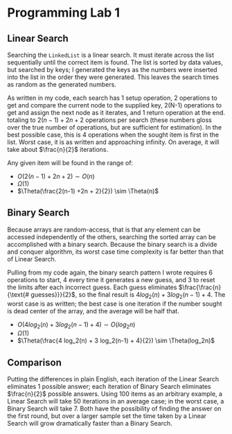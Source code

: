 # Programming Lab 1

## Linear Search

Searching the `LinkedList` is a linear search.  It must iterate across the list sequentially until the correct item is found.  The list is sorted by data values, but searched by keys; I generated the keys as the numbers were inserted into the list in the order they were generated.  This leaves the search times as random as the generated numbers.

As written in my code, each search has 1 setup operation, 2 operations to get and compare the current node to the supplied key, 2(N-1) operations to get and assign the next node as it iterates, and 1 return operation at the end.  totaling to $2(n-1) +2n + 2$ operations per search (these numbers gloss over the true number of operations, but are sufficient for estimation).  In the best possible case, this is 4 operations when the sought item is first in the list.  Worst case, it is as written and approaching infinity.  On average, it will take about $\frac{n}{2}$ iterations.

Any given item will be found in the range of:

* $O(2(n-1) +2n + 2) \sim O(n)$
* $\Omega(1)$
* $\Theta(\frac{2(n-1) +2n + 2}{2}) \sim \Theta(n)$

## Binary Search

Because arrays are random-access, that is that any element can be accessed independently of the others, searching the sorted array can be accomplished with a binary search.  Because the binary search is a divide and conquer algorithm, its worst case time complexity is far better than that of Linear Search.

Pulling from my code again, the binary search pattern I wrote requires 6 operations to start, 4 every time it generates a new guess, and 3 to reset the limits after each incorrect guess.  Each guess eliminates $\frac{\frac{n}{\text{# guesses}}}{2}$, so the final result is $4 log_2(n) + 3 log_2(n-1) + 4$.  The worst case is as written; the best case is one iteration if the number sought is dead center of the array, and the average will be half that.

* $O(4 log_2(n) + 3 log_2(n-1) + 4) \sim O(log_2n)$
* $\Omega(1)$
* $\Theta(\frac{4 log_2(n) + 3 log_2(n-1) + 4}{2}) \sim \Theta(log_2n)$ 

## Comparison

Putting the differences in plain English, each iteration of the Linear Search eliminates 1 possible answer; each iteration of Binary Search eliminates $\frac{n}{2}$ possible answers.  Using 100 items as an arbitrary example, a Linear Search will take 50 iterations in an average case; in the worst case, a Binary Search will take 7.  Both have the possibility of finding the answer on the first round, but over a larger sample set the time taken by a Linear Search will grow dramatically faster than a Binary Search.